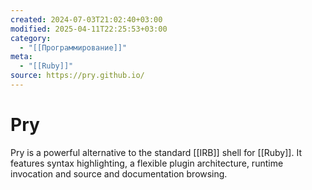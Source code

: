```yaml
---
created: 2024-07-03T21:02:40+03:00
modified: 2025-04-11T22:25:53+03:00
category:
  - "[[Программирование]]"
meta:
  - "[[Ruby]]"
source: https://pry.github.io/
---
```


# Pry

Pry is a powerful alternative to the standard [[IRB]] shell for [[Ruby]]. It features syntax highlighting, a flexible plugin architecture, runtime invocation and source and documentation browsing.
